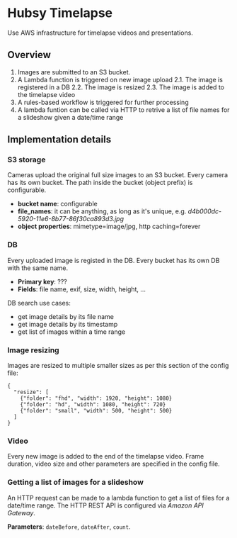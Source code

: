 # Hubsy Timelapse

Use AWS infrastructure for timelapse videos and presentations.

## Overview

1. Images are submitted to an S3 bucket.
2. A Lambda function is triggered on new image upload
2.1. The image is registered in a DB
2.2. The image is resized
2.3. The image is added to the timelapse video
3. A rules-based workflow is triggered for further processing
4. A lambda funtion can be called via HTTP to retrive a list of file names for a slideshow given a date/time range

## Implementation details

### S3 storage

Cameras upload the original full size images to an S3 bucket. Every camera has its own bucket. The path inside the bucket (object prefix) is configurable.

* **bucket name**: configurable
* **file_names**: it can be anything, as long as it's unique, e.g. _d4b000dc-5920-11e6-8b77-86f30ca893d3.jpg_
* **object properties**: mimetype=image/jpg, http caching=forever

### DB

Every uploaded image is registed in the DB. Every bucket has its own DB with the same name.

* **Primary key**: ???
* **Fields**: file name, exif, size, width, height, ...

DB search use cases: 
* get image details by its file name
* get image details by its timestamp
* get list of images within a time range

### Image resizing

Images are resized to multiple smaller sizes as per this section of the config file:

    {
      "resize": [
        {"folder": "fhd", "width": 1920, "height": 1080}
        {"folder": "hd", "width": 1080, "height": 720}
        {"folder": "small", "width": 500, "height": 500}
      ]
    }

### Video

Every new image is added to the end of the timelapse video. Frame duration, video size and other parameters are specified in the config file.

### Getting a list of images for a slideshow

An HTTP request can be made to a lambda function to get a list of files for a date/time range. The HTTP REST API is configured via _Amazon API Gateway_.

**Parameters**: `dateBefore`, `dateAfter`, `count`.

